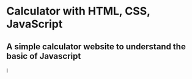 
# Calculator with HTML, CSS, JavaScript

## A simple calculator website to understand the basic of Javascript

I
